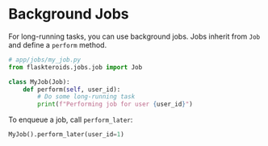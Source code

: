 # Background Jobs

For long-running tasks, you can use background jobs. Jobs inherit from `Job` and define a `perform` method.

```python
# app/jobs/my_job.py
from flaskteroids.jobs.job import Job

class MyJob(Job):
    def perform(self, user_id):
        # Do some long-running task
        print(f"Performing job for user {user_id}")
```

To enqueue a job, call `perform_later`:

```python
MyJob().perform_later(user_id=1)
```

